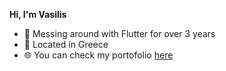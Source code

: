 **Hi, I'm Vasilis**  
 - 🔧 Messing around with Flutter for over 3 years
 - 📍 Located in Greece
 - 🌐 You can check my portofolio [here](https://vmakris.info)
